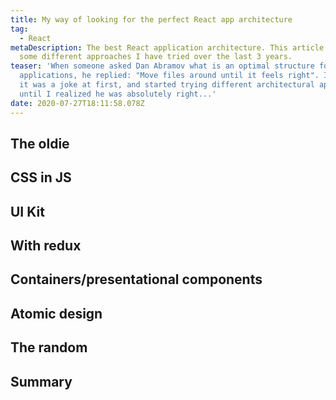 ```yaml
---
title: My way of looking for the perfect React app architecture
tag:
  - React
metaDescription: The best React application architecture. This article describes
  some different approaches I have tried over the last 3 years.
teaser: 'When someone asked Dan Abramov what is an optimal structure for React
  applications, he replied: "Move files around until it feels right". I thought
  it was a joke at first, and started trying different architectural approaches
  until I realized he was absolutely right...'
date: 2020-07-27T18:11:58.078Z
---
```

## The oldie

## CSS in JS

## UI Kit

## With redux

## Containers/presentational components

## Atomic design

## The random

## Summary